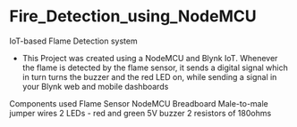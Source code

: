 # Fire_Detection_using_NodeMCU
IoT-based Flame Detection system
* This Project was created using a NodeMCU and Blynk IoT.
 Whenever the flame is detected by the flame sensor, it sends a digital signal which in turn turns the buzzer and the red LED on, while sending a signal in your Blynk web and mobile dashboards

 Components used
 Flame Sensor
 NodeMCU
 Breadboard
 Male-to-male jumper wires
 2 LEDs - red and green
 5V buzzer
 2 resistors of 180ohms
